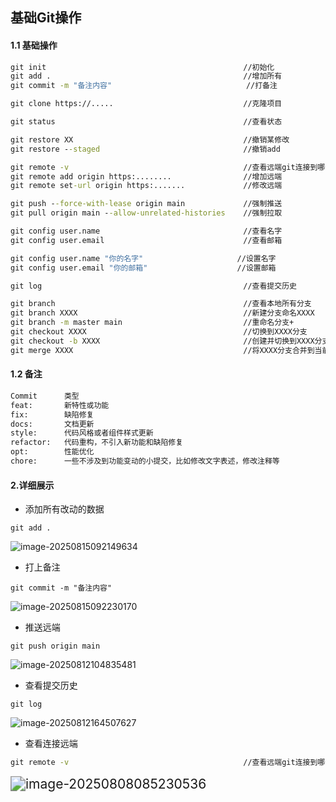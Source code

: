 ## 基础Git操作

#### 1.1 基础操作

```cmd
git init    										//初始化
git add .											//增加所有
git commit -m "备注内容" 				  			  //打备注

git clone https://.....								//克隆项目

git status											//查看状态

git restore XX										//撤销某修改
git restore --staged 								//撤销add

git remote -v  										//查看远端git连接到哪个
git remote add origin https:........    			//增加远端
git remote set-url origin https:....... 			//修改远端

git push --force-with-lease origin main 			//强制推送
git pull origin main --allow-unrelated-histories 	//强制拉取

git config user.name 			 					//查看名字
git config user.email  								//查看邮箱

git config user.name "你的名字"   		  			//设置名字
git config user.email "你的邮箱"  		  			//设置邮箱

git log											  	//查看提交历史

git branch 											//查看本地所有分支
git branch XXXX										//新建分支命名XXXX
git branch -m master main							//重命名分支+
git checkout XXXX									//切换到XXXX分支
git checkout -b XXXX								//创建并切换到XXXX分支
git merge XXXX										//将XXXX分支合并到当前分支
```



#### 1.2 备注

```cmd
Commit 		类型
feat: 		新特性或功能
fix: 		缺陷修复
docs:		文档更新
style: 		代码风格或者组件样式更新
refactor: 	代码重构，不引入新功能和缺陷修复
opt: 		性能优化
chore: 		一些不涉及到功能变动的小提交，比如修改文字表述，修改注释等
```

#### 2.详细展示

- 添加所有改动的数据

```
git add .
```

![image-20250815092149634](C:\Users\BRKJ\AppData\Roaming\Typora\typora-user-images\image-20250815092149634.png)

- 打上备注

```
git commit -m "备注内容" 	
```

![image-20250815092230170](C:\Users\BRKJ\AppData\Roaming\Typora\typora-user-images\image-20250815092230170.png)

- 推送远端

```
git push origin main
```

![image-20250812104835481](C:\Users\BRKJ\AppData\Roaming\Typora\typora-user-images\image-20250812104835481.png)

- 查看提交历史

```
git log
```

![image-20250812164507627](C:\Users\BRKJ\AppData\Roaming\Typora\typora-user-images\image-20250812164507627.png)

- 查看连接远端

```cmd
git remote -v  										//查看远端git连接到哪个
```

<img src="C:\Users\BRKJ\AppData\Roaming\Typora\typora-user-images\image-20250808085230536.png" alt="image-20250808085230536" style="zoom:150%;" />


